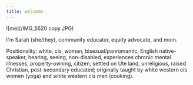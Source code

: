 ```yaml
---
title: welcome 
---
```


![me](/IMG_5520 copy.JPG)

I'm Sarah (she/they), community educator, equity advocate, and mom. 


Positionality: white, cis, woman, bisexual/panromantic, English native-speaker, hearing, seeing, non-disabled, experiences chronic mental illnesses, property-owning, citizen, settled on Ute land, unreligious, raised Christian, post-secondary educated; originally taught by white western cis women (yoga) and white western cis men (cooking). 
